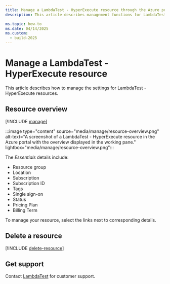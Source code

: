 ```yaml
---
title: Manage a LambdaTest - HyperExecute resource through the Azure portal
description: This article describes management functions for LambdaTest - HyperExecute on the Azure portal.

ms.topic: how-to
ms.date: 04/14/2025
ms.custom:
  - build-2025
---
```


# Manage a LambdaTest - HyperExecute resource

This article describes how to manage the settings for LambdaTest - HyperExecute resources.

## Resource overview 

[!INCLUDE [manage](../includes/manage.md)]

:::image type="content" source="media/manage/resource-overview.png" alt-text="A screenshot of a LambdaTest - HyperExecute resource in the Azure portal with the overview displayed in the working pane." lightbox="media/manage/resource-overview.png":::

The *Essentials* details include:
- Resource group
- Location
- Subscription
- Subscription ID
- Tags
- Single sign-on
- Status
- Pricing Plan
- Billing Term

To manage your resource, select the links next to corresponding details.

## Delete a resource

[!INCLUDE [delete-resource](../includes/delete-resource.md)]

## Get support

Contact [LambdaTest](https://www.lambdatest.com/contact-us) for customer support. 
